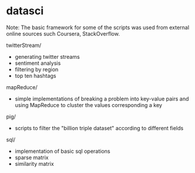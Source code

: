 datasci
=======

Note:
The basic framework for some of the scripts was used from external online sources such Coursera, StackOverflow.

twitterStream/
  - generating twitter streams
  - sentiment analysis
  - filtering by region
  - top ten hashtags
  
mapReduce/
  - simple implementations of breaking a problem into key-value pairs and using MapReduce to cluster
  the values corresponding a key
  
pig/
  - scripts to filter the "billion triple dataset" according to different fields
  
sql/
  - implementation of basic sql operations
  - sparse matrix
  - similarity matrix
